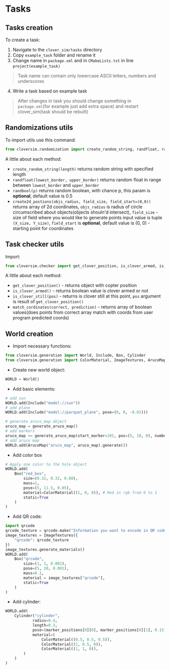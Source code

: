 # Tasks
## Tasks creation
To create a task:
1. Navigate to the `clover_sim/tasks` directory
2. Copy `example_task` folder and rename it
3. Change name in `package.xml` and in `CMakeLists.txt` in line `project(example_task)`

> Task name can contain only lowercase ASCII letters, numbers and underscores

4. Write a task based on example task

> After changes in task you should change something in `package.xml`(for example just add extra space) and restart clover_sim(task should be rebuilt)

## Randomizations utils

To import utils use this command:

```python
from cloversim.randomization import create_random_string, randfloat, randbool, create2d_postions
```
A little about each method:

- `create_random_string(length)` returns random string with specified length
- `randfloat(lowest_border, upper_border)` returns random float in range between `lowest_border` and `upper_border`
- `randbool(p)` returns random boolean, with chance p, this param is **optional**, default value is 0.5
- `create2d_postions(objs_radius, field_size, field_start=(0,0))` returns array of 2d coordinates, `objs_radius` is radius of circle circumscribed about objects(objects shouln'd intersect), `field_size` - size of field where you would like to generate points input value is tuple `(X_size, Y_size)`, `field_start` is **optional**, default value is (0, 0) - starting point for coordinates


## Task checker utils

Import:

```python
from cloversim.checker import get_clover_position, is_clover_armed, is_clover_still, match_cordinates
```

A little about each method:

- `get_clover_position()` - returns object with copter position
- `is_clover_armed()` - returns boolean value is clover armed or not
- `is_clover_still(pos)` - returns is clover still at this point, `pos` argument is result of `get_clover_position()`
- `match_cordinates(correct, prediction)` - returns array of boolean values(does points from correct array match with coords from user program predicted coords)


## World creation

- Import necessary functions:

```python
from cloversim.generation import World, Include, Box, Cylinder
from cloversim.generation import ColorMaterial, ImageTextures, ArucoMap, generate_aruco_map
```

- Create new world object:

```python
WORLD = World()
```

- Add basic elements:

```python
# add sun
WORLD.add(Include("model://sun"))                        
# add plane                                    
WORLD.add(Include("model://parquet_plane", pose=(0, 0, -0.01)))

# generate aruco_map object
aruco_map = generate_aruco_map()           
# add markers                                                     
aruco_map += generate_aruco_map(start_marker=101, pos=(5, 10, 0), number_of_markers=(1, 10))
# add aruco map
WORLD.add(ArucoMap("aruco_map", aruco_map).generate())                                  
```

- Add color box

```python
# Apply one color to the hole object
WORLD.add(
    Box("red_box",
        size=(0.32, 0.32, 0.08),
        mass=1,
        pose=(5, 11.5, 0.05),
        material=ColorMaterial((1, 0, 0)), # Red in rgb from 0 to 1 
        static=True
    )
)

```

- Add QR code:

```python
import qrcode
qrcode_texture = qrcode.make("Information you want to encode in QR code").get_image()
image_textures = ImageTextures({
    "qrcode": qrcode_texture
})
image_textures.generate_materials()
WORLD.add(
    Box("qrcode",
        size=(1, 1, 0.001),
        pose=(5, 20, 0.001),
        mass=0.1,
        material = image_textures["qrcode"],
        static=True
    )
)
```

- Add cylinder:
```python
WORLD.add(
    Cylinder("cylinder",
            radius=0.4,
            length=0.3,
            pose=(marker_positions[0][0], marker_positions[0][1], 0.15),
            material=(
                ColorMaterial((0.5, 0.5, 0.5)),
                ColorMaterial((1, 0.5, 0)),
                ColorMaterial((1, 1, 0)),
        )
    )
)
```
